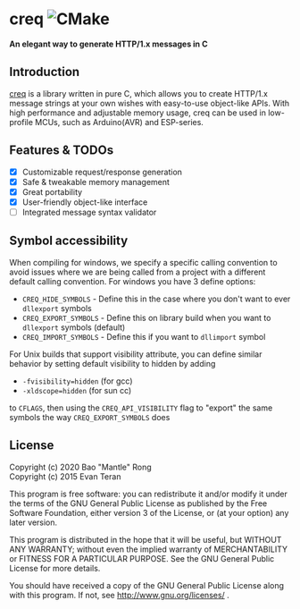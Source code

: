 # creq ![CMake](https://github.com/CSharperMantle/creq/workflows/CMake/badge.svg)

**An elegant way to generate HTTP/1.x messages in C**

## Introduction

[creq](https://github.com/CSharperMantle/creq) is a library written in pure C, which allows you to create HTTP/1.x message strings at your own wishes with easy-to-use object-like APIs. With high performance and adjustable memory usage, creq can be used in low-profile MCUs, such as Arduino(AVR) and ESP-series.

## Features & TODOs

- [x] Customizable request/response generation
- [x] Safe & tweakable memory management
- [x] Great portability
- [x] User-friendly object-like interface
- [ ] Integrated message syntax validator

## Symbol accessibility

When compiling for windows, we specify a specific calling convention to avoid issues where we are being called from a project with a different default calling convention. For windows you have 3 define options:
* `CREQ_HIDE_SYMBOLS` - Define this in the case where you don't want to ever `dllexport` symbols
* `CREQ_EXPORT_SYMBOLS` - Define this on library build when you want to `dllexport` symbols (default)
* `CREQ_IMPORT_SYMBOLS` - Define this if you want to `dllimport` symbol

For Unix builds that support visibility attribute, you can define similar behavior by setting default visibility to hidden by adding
* `-fvisibility=hidden` (for gcc)
* `-xldscope=hidden` (for sun cc)

to `CFLAGS`, then using the `CREQ_API_VISIBILITY` flag to "export" the same symbols the way `CREQ_EXPORT_SYMBOLS` does

## License

Copyright (c) 2020 Bao "Mantle" Rong 
<br>
Copyright (c) 2015 Evan Teran

This program is free software: you can redistribute it and/or modify
it under the terms of the GNU General Public License as published by
the Free Software Foundation, either version 3 of the License, or
(at your option) any later version.

This program is distributed in the hope that it will be useful,
but WITHOUT ANY WARRANTY; without even the implied warranty of
MERCHANTABILITY or FITNESS FOR A PARTICULAR PURPOSE.  See the
GNU General Public License for more details.

You should have received a copy of the GNU General Public License
along with this program.  If not, see http://www.gnu.org/licenses/ .
